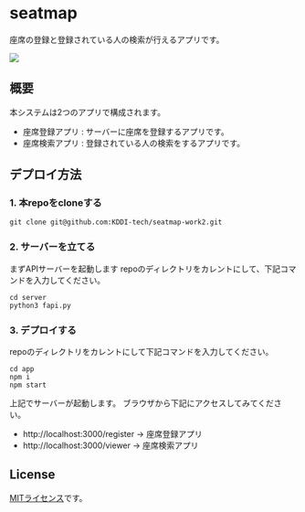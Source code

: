 # seatmap

座席の登録と登録されている人の検索が行えるアプリです。

![](https://github.com/KDDI-tech/seatmap-work2/blob/main/doc/img/image.png?raw=true)

## 概要

本システムは2つのアプリで構成されます。

- 座席登録アプリ : サーバーに座席を登録するアプリです。
- 座席検索アプリ : 登録されている人の検索をするアプリです。

## デプロイ方法

### 1. 本repoをcloneする

```
git clone git@github.com:KDDI-tech/seatmap-work2.git
```

### 2. サーバーを立てる

まずAPIサーバーを起動します
repoのディレクトリをカレントにして、下記コマンドを入力してください。

```
cd server
python3 fapi.py
```

### 3. デプロイする

repoのディレクトリをカレントにして下記コマンドを入力してください。

```
cd app
npm i
npm start
```

上記でサーバーが起動します。
ブラウザから下記にアクセスしてみてください。

- http://localhost:3000/register → 座席登録アプリ
- http://localhost:3000/viewer → 座席検索アプリ

## License

[MITライセンス](https://github.com/KDDI-tech/seatmap-work2/blob/main/LICENSE)です。


